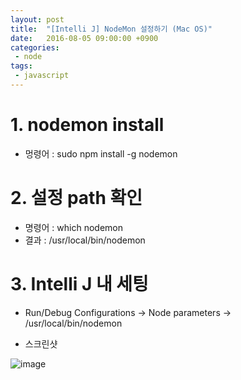 ```yaml
---
layout: post
title:  "[Intelli J] NodeMon 설정하기 (Mac OS)"
date:   2016-08-05 09:00:00 +0900
categories:
 - node
tags: 
 - javascript
---
```


# 1. nodemon install
 - 멍령어 : sudo npm install -g nodemon

# 2. 설정 path 확인
- 명령어 :  which nodemon
- 결과 :  /usr/local/bin/nodemon

# 3. Intelli J 내 세팅
- Run/Debug Configurations -> Node parameters -> /usr/local/bin/nodemon

- 스크린샷

![image](https://user-images.githubusercontent.com/13219787/59280007-dc95bc00-8c9f-11e9-963a-7c77f5b79941.png)
